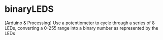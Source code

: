 # binaryLEDS
[Arduino &amp; Processing] Use a potentiometer to cycle through a series of 8 LEDs, converting a 0-255 range into a binary number as represented by the LEDs
